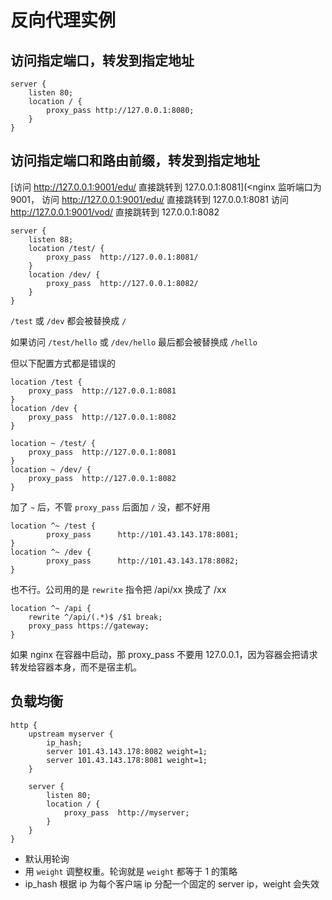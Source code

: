 # 反向代理实例


## 访问指定端口，转发到指定地址


```
server {
	listen 80;
	location / {
		proxy_pass http://127.0.0.1:8080;
	}
}
```

## 访问指定端口和路由前缀，转发到指定地址


[访问 http://127.0.0.1:9001/edu/ 直接跳转到 127.0.0.1:8081](<nginx 监听端口为 9001，
访问 http://127.0.0.1:9001/edu/ 直接跳转到 127.0.0.1:8081
访问 http://127.0.0.1:9001/vod/ 直接跳转到 127.0.0.1:8082

```
server {
	listen 88;
	location /test/ {
		proxy_pass  http://127.0.0.1:8081/
	}
	location /dev/ {
		proxy_pass  http://127.0.0.1:8082/
	}
}
```

`/test` 或 `/dev` 都会被替换成 `/`

如果访问 `/test/hello` 或 `/dev/hello` 最后都会被替换成 `/hello`

但以下配置方式都是错误的

```
location /test {
	proxy_pass  http://127.0.0.1:8081
}
location /dev {
	proxy_pass  http://127.0.0.1:8082
}
```

```
location ~ /test/ {
	proxy_pass  http://127.0.0.1:8081
}
location ~ /dev/ {
	proxy_pass  http://127.0.0.1:8082
}
```

加了 `~` 后，不管 `proxy_pass` 后面加 `/` 没，都不好用

```
location ^~ /test {
		proxy_pass      http://101.43.143.178:8081;
}
location ^~ /dev {
		proxy_pass      http://101.43.143.178:8082;
}
```

也不行。公司用的是 `rewrite` 指令把 /api/xx 换成了 /xx

```
location ^~ /api {
	rewrite ^/api/(.*)$ /$1 break;
	proxy_pass https://gateway;
}
```

如果 nginx 在容器中启动，那 proxy_pass 不要用 127.0.0.1，因为容器会把请求转发给容器本身，而不是宿主机。

##  负载均衡

```
http {
	upstream myserver {
		ip_hash;
		server 101.43.143.178:8082 weight=1;
		server 101.43.143.178:8081 weight=1;
	}

	server {
		listen 80;
		location / {
			proxy_pass  http://myserver;
		}
	}
}
```

- 默认用轮询
- 用 `weight` 调整权重。轮询就是 `weight` 都等于 1 的策略
- ip_hash 根据 ip 为每个客户端 ip 分配一个固定的 server ip，weight 会失效
